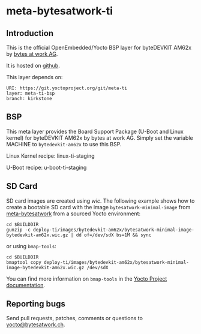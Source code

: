 # meta-bytesatwork-ti


## Introduction

This is the official OpenEmbedded/Yocto BSP layer for byteDEVKIT AM62x by
[bytes at work AG](https://www.bytesatwork.io/).

It is hosted on [github](https://github.com/bytesatwork/meta-bytesatwork-ti.git).

This layer depends on:

	URI: https://git.yoctoproject.org/git/meta-ti
	layer: meta-ti-bsp
	branch: kirkstone


## BSP

This meta layer provides the Board Support Package (U-Boot and Linux kernel) for
byteDEVKIT AM62x by bytes at work AG. Simply set the variable MACHINE to
`bytedevkit-am62x` to use this BSP.

Linux Kernel recipe: linux-ti-staging

U-Boot recipe: u-boot-ti-staging


## SD Card

SD card images are created using *wic*. The following example shows how to create a bootable SD card
with the image `bytesatwork-minimal-image` from
[meta-bytesatwork](https://github.com/bytesatwork/meta-bytesatwork.git) from a sourced Yocto
environment:

	cd $BUILDDIR
	gunzip -c deploy-ti/images/bytedevkit-am62x/bytesatwork-minimal-image-bytedevkit-am62x.wic.gz | dd of=/dev/sdX bs=1M && sync

or using `bmap-tools`:

	cd $BUILDDIR
	bmaptool copy deploy-ti/images/bytedevkit-am62x/bytesatwork-minimal-image-bytedevkit-am62x.wic.gz /dev/sdX

You can find more information on `bmap-tools` in the [Yocto Project documentation](https://docs.yoctoproject.org/4.0/dev-manual/common-tasks.html#flashing-images-using-bmaptool).


## Reporting bugs

Send pull requests, patches, comments or questions to yocto@bytesatwork.ch.
